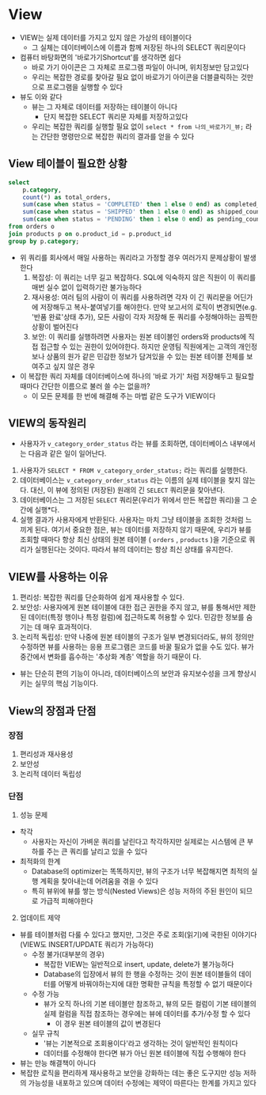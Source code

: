 # View

- VIEW는 실제 데이터를 가지고 있지 않은 가상의 테이블이다
  - 그 실체는 데이터베이스에 이름과 함께 저장된 하나의 SELECT 쿼리문이다
- 컴퓨터 바탕화면의 '바로가기Shortcut'를 생각하면 쉽다
  - 바로 가기 아이콘은 그 자체로 프로그램 파일이 아니며, 위치정보만 담고있다
  - 우리는 복잡한 경로를 찾아갈 필요 없이 바로가기 아이콘을 더블클릭하는 것만으로 프로그램을 실행할 수 있다
- 뷰도 이와 같다
  - 뷰는 그 자체로 데이터를 저장하는 테이블이 아니다
    - 단지 복잡한 SELECT 쿼리문 자체를 저장하고있다
  - 우리는 복잡한 쿼리를 실행할 필요 없이 `select * from 나의_바로가기_뷰;` 라는 간단한 명령만으로 복잡한 쿼리의 결과를 얻을 수 있다

## View 테이블이 필요한 상황
```sql
select 
	p.category,
	count(*) as total_orders,
	sum(case when status = 'COMPLETED' then 1 else 0 end) as completed_count,
	sum(case when status = 'SHIPPED' then 1 else 0 end) as shipped_count,
	sum(case when status = 'PENDING' then 1 else 0 end) as pending_count
from orders o
join products p on o.product_id = p.product_id
group by p.category;
```
- 위 쿼리를 회사에서 매일 사용하는 쿼리라고 가정할 경우 여러가지 문제상황이 발생한다
  1. 복잡성: 이 쿼리는 너무 길고 복잡하다. SQL에 익숙하지 않은 직원이 이 쿼리를 매번 실수 없이 입력하기란 불가능하다
  2. 재사용성: 여러 팀의 사람이 이 쿼리를 사용하려면 각자 이 긴 쿼리문을 어딘가에 저장해두고 복사-붙여넣기를 해야한다. 만약 보고서의 로직이 변경되면(e.g. '반품 완료'상태 추가), 모든 사람이 각자 저장해 둔 쿼리를 수정해야하는 끔찍한 상황이 벌어진다
  3. 보안: 이 쿼리를 실행하려면 사용자는 원본 테이블인 orders와 products에 직접 접근할 수 있는 권한이 있어야한다. 하지만 운영팀 직원에게는 고객의 개인정보나 상품의 원가 같은 민감한 정보가 담겨있을 수 있는 원본 테이블 전체를 보여주고 싶지 않은 경우
- 이 복잡한 쿼리 자체를 데이터베이스에 하나의 '바로 가기' 처럼 저장해두고 필요할 때마다 간단한 이름으로 불러 쓸 수는 없을까?
  - 이 모든 문제를 한 번에 해결해 주는 마법 같은 도구가 VIEW이다

## VIEW의 동작원리 

- 사용자가 `v_category_order_status` 라는 뷰를 조회하면, 데이터베이스 내부에서는 다음과 같은 일이 일어난다.
1. 사용자가 `SELECT * FROM v_category_order_status;` 라는 쿼리를 실행한다.
2. 데이터베이스는 `v_category_order_status` 라는 이름의 실제 테이블을 찾지 않는다. 대신, 이 뷰에 정의된
(저장된) 원래의 긴 `SELECT` 쿼리문을 찾아낸다.
3. 데이터베이스는 그 저장된 `SELECT` 쿼리문(우리가 위에서 만든 복잡한 쿼리)을 그 순간에 실행*다.
4. 실행 결과가 사용자에게 반환된다. 사용자는 마치 그냥 테이블을 조회한 것처럼 느끼게 된다.
여기서 중요한 점은, 뷰는 데이터를 저장하지 않기 때문에, 우리가 뷰를 조회할 때마다 항상 최신 상태의 원본 테이블
( `orders` , `products` )을 기준으로 쿼리가 실행된다는 것이다. 따라서 뷰의 데이터는 항상 최신 상태를 유지한다.

## VIEW를 사용하는 이유

1. 편리성: 복잡한 쿼리를 단순화하여 쉽게 재사용할 수 있다.
2. 보안성: 사용자에게 원본 테이블에 대한 접근 권한을 주지 않고, 뷰를 통해서만 제한된 데이터(특정 행이나 특정
컬럼)에 접근하도록 허용할 수 있다. 민감한 정보를 숨기는 데 매우 효과적이다.
3. 논리적 독립성: 만약 나중에 원본 테이블의 구조가 일부 변경되더라도, 뷰의 정의만 수정하면 뷰를 사용하는 응용
프로그램은 코드를 바꿀 필요가 없을 수도 있다. 뷰가 중간에서 변화를 흡수하는 '추상화 계층' 역할을 하기 때문이
다.
- 뷰는 단순히 편의 기능이 아니라, 데이터베이스의 보안과 유지보수성을 크게 향상시키는 실무의 핵심 기능이다.

## View의 장점과 단점

### 장점

1. 편리성과 재사용성
2. 보안성
3. 논리적 데이터 독립성

### 단점

1. 성능 문제
  - 착각
    - 사용자는 자신이 가벼운 쿼리를 날린다고 착각하지만 실제로는 시스템에 큰 부하를 주는 큰 쿼리를 날리고 있을 수 있다
  - 최적화의 한계
    - Database의 optimizer는 똑똑하지만, 뷰의 구조가 너무 복잡해지면 최적의 실행 계획을 찾아내는데 어려움을 겪을 수 있다
    - 특히 뷰위에 뷰를 쌓는 방식(Nested Views)은 성능 저하의 주된 원인이 되므로 가급적 피해야한다
2. 업데이트 제약
  - 뷰를 테이블처럼 다룰 수 있다고 했지만, 그것은 주로 조회(읽기)에 국한된 이야기다(VIEW도 INSERT/UPDATE 쿼리가 가능하다)
    - 수정 불가(대부분의 경우)
      - 복잡한 VIEW는 일반적으로 insert, update, delete가 불가능하다
      - Database의 입장에서 뷰의 한 행을 수정하는 것이 원본 테이블들의 데이터를 어떻게 바꿔야하는지에 대한 명확한 규칙을 특정할 수 없기 때문이다
    - 수정 가능
      - 뷰가 오직 하나의 기본 테이블만 참조하고, 뷰의 모든 컬럼이 기본 테이블의 실제 컬럼을 직접 참조하는 경우에는 뷰에 데이터를 추가/수정 할 수 있다
        - 이 경우 원본 테이블의 값이 변경된다
    - 실무 규칙
      - '뷰는 기본적으로 조회용이다'라고 생각하는 것이 일반적인 원칙이다
      - 데이터를 수정해야 한다면 뷰가 아닌 원본 테이블에 직접 수행해야 한다
- 뷰는 만능 해결책이 아니다
- 복잡한 로직을 편리하게 재사용하고 보안을 강화하는 데는 좋은 도구지만 성능 저하의 가능성을 내포하고 있으며 데이터 수정에는 제약이 따른다는 한계를 가지고 있다